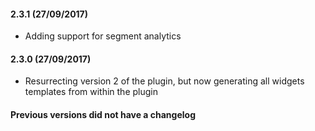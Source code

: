
#### 2.3.1 (27/09/2017)

* Adding support for segment analytics

#### 2.3.0 (27/09/2017)

* Resurrecting version 2 of the plugin, but now generating all widgets templates from within the plugin

#### Previous versions did not have a changelog
